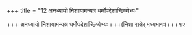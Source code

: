 +++
title = "12 अनध्यायो निशायामन्यत्र धर्मोपदेशाच्छिष्येभ्यः"

+++
अनध्यायो निशायामन्यत्र धर्मोपदेशाच्छिष्येभ्यः +++(निशा रात्रेर् मध्यभागः)+++१२   
